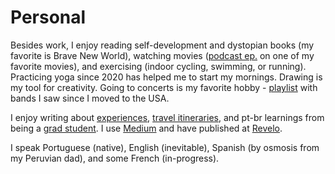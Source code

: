 # Personal

Besides work, I enjoy reading self-development and dystopian books (my favorite is Brave New World), watching movies ([podcast ep.](https://open.spotify.com/episode/0U3Etjb1JtpbvyEd84UTBk?si=7f97abf0a76f4f97) on one of my favorite movies), and exercising (indoor cycling, swimming, or running). Practicing yoga since 2020 has helped me to start my mornings. Drawing is my tool for creativity. Going to concerts is my favorite hobby - [playlist](https://open.spotify.com/playlist/6LzNBaB0ntsGb2hQvH674o?si=369c089afcc147b5) with bands I saw since I moved to the USA.

I enjoy writing about [experiences](https://medium.com/@anaveroneze/list/experiences-3511152bb949), [travel itineraries](https://medium.com/@anaveroneze/list/travel-e29da5b7d070), and pt-br learnings from being a [grad student](https://medium.com/@anaveroneze/list/posgraduacao-f61b957b08b9). I use [Medium](https://medium.com/@anaveroneze) and have published at [Revelo](https://community.revelo.com.br/author/anaveroneze/). 
 
I speak Portuguese (native), English (inevitable), Spanish (by osmosis from my Peruvian dad), and some French (in-progress). 


<!-- Being out of my comfort zone and having a purpose is what pushes me forward every day. At the end, it is the value of the fight that matters. -->